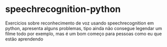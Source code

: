 # speechrecognition-python
Exercicios sobre reconhecimento de voz usando speechrecognition em python, apresenta alguns problemas, tipo ainda não consegue legendar um filme todo por exemplo, mas é um bom começo para pessoas como eu que estão aprendendo
